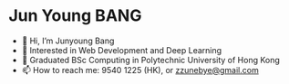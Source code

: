 
<!---
zzunebye/zzunebye is a ✨ special ✨ repository because its `README.md` (this file) appears on your GitHub profile.
You can click the Preview link to take a look at your changes.
--->

# Jun Young BANG

- 👋 Hi, I’m Junyoung Bang
- 👀 Interested in Web Development and Deep Learning
- 🌱 Graduated BSc Computing in Polytechnic University of Hong Kong
- 📫 How to reach me: 9540 1225 (HK), or zzunebye@gmail.com
